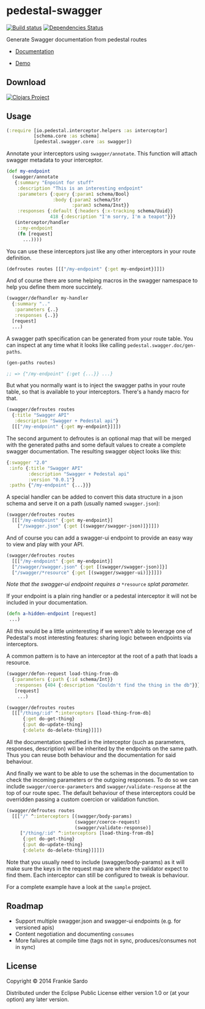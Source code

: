# pedestal-swagger

[![Build status](https://circleci.com/gh/frankiesardo/pedestal-swagger.svg?style=shield)](https://circleci.com/gh/frankiesardo/pedestal-swagger) [![Dependencies Status](http://jarkeeper.com/frankiesardo/pedestal-swagger/status.png)](http://jarkeeper.com/frankiesardo/pedestal-swagger)

Generate Swagger documentation from pedestal routes

- [Documentation](http://frankiesardo.github.io/pedestal-swagger/)

- [Demo](https://pedestal-swagger.herokuapp.com)

## Download

[![Clojars Project](http://clojars.org/frankiesardo/pedestal-swagger/latest-version.svg)](http://clojars.org/frankiesardo/pedestal-swagger)

## Usage

```clj
(:require [io.pedestal.interceptor.helpers :as interceptor]
          [schema.core :as schema]
          [pedestal.swagger.core :as swagger])
```

Annotate your interceptors using `swagger/annotate`. This function will attach swagger metadata to your interceptor.

```clj
(def my-endpoint
  (swagger/annotate
   {:summary "Enpoint for stuff"
    :description "This is an interesting endpoint"
    :parameters {:query {:param1 schema/Bool}
                 :body {:param2 schema/Str
                        :param3 schema/Inst}}
    :responses {:default {:headers {:x-tracking schema/Uuid}}
                418 {:description "I'm sorry, I'm a teapot"}}}
   (interceptor/handler
    ::my-endpoint
    (fn [request]
      ...))))
```

You can use these interceptors just like any other interceptors in your route definition.

```clj
(defroutes routes [[["/my-endpoint" {:get my-endpoint}]]])
```

And of course there are some helping macros in the swagger namespace to help you define them more succintely.

```clj
(swagger/defhandler my-handler
  {:summary ".."
   :parameters {..}
   :responses {..}}
  [request]
  ...)
```

A swagger path specification can be generated from your route table. You can inspect at any time what it looks like calling `pedestal.swagger.doc/gen-paths`.

```clj
(gen-paths routes)

;; => {"/my-endpoint" {:get {...}} ...}
```

But what you normally want is to inject the swagger paths in your route table, so that is available to your interceptors. There's a handy macro for that.

```clj
(swagger/defroutes routes
  {:title "Swagger API"
   :description "Swagger + Pedestal api"}
  [[["/my-endpoint" {:get my-endpoint}]]])
```

The second argument to defroutes is an optional map that will be merged with the generated paths and some default values to create a complete swagger documentation. The resulting swagger object looks like this:

```clj
{:swagger "2.0"
 :info {:title "Swagger API"
        :description "Swagger + Pedestal api"
        :version "0.0.1"}
 :paths {"/my-endpoint" {...}}}
```

A special handler can be added to convert this data structure in a json schema and serve it on a path (usually named `swagger.json`):

```clj
(swagger/defroutes routes
  [[["/my-endpoint" {:get my-endpoint}]
    ["/swagger.json" {:get [(swagger/swagger-json)]}]]])
```

And of course you can add a swagger-ui endpoint to provide an easy way to view and play with your API.

```clj
(swagger/defroutes routes
  [[["/my-endpoint" {:get my-endpoint}]
  ["/swagger/swagger.json" {:get [(swagger/swagger-json)]}]
  ["/swagger/*resource" {:get [(swagger/swagger-ui)]}]]])
```

_Note that the swagger-ui endpoint requires a_ `*resource` _splat parameter._

If your endpoint is a plain ring handler or a pedestal interceptor it will not be included in your documentation.

```clj
(defn a-hidden-endpoint [request]
 ...)
```

All this would be a little uninteresting if we weren't able to leverage one of Pedestal's most interesting features: sharing logic between endpoints via interceptors.

A common pattern is to have an interceptor at the root of a path that loads a resource.

```clj
(swagger/defon-request load-thing-from-db
  {:parameters {:path {:id schema/Int}}
   :responses {404 {:description "Couldn't find the thing in the db"}}}
   [request]
    ...)

(swagger/defroutes routes
  [[["/thing/:id" ^:interceptors [load-thing-from-db]
      {:get do-get-thing}
      {:put do-update-thing}
      {:delete do-delete-thing}]]])
```
All the documentation specified in the interceptor (such as parameters, responses, description) will be inherited by the endpoints on the same path. Thus you can reuse both behaviour and the documentation for said behaviour.

And finally we want to be able to use the schemas in the documentation to check the incoming parameters or the outgoing responses. To do so we can include `swagger/coerce-parameters` and `swagger/validate-response` at the top of our route spec. The default behaviour of these interceptors could be overridden passing a custom coercion or validation function.

```clj
(swagger/defroutes routes
  [[["/" ^:interceptors [(swagger/body-params)
                         (swagger/coerce-request)
                         (swagger/validate-response)]
     ["/thing/:id" ^:interceptors [load-thing-from-db]
      {:get do-get-thing}
      {:put do-update-thing}
      {:delete do-delete-thing}]]]])
```

Note that you usually need to include (swagger/body-params) as it will make sure the keys in the request map are where the validator expect to find them. Each interceptor can still be configured to tweak is behaviour.

For a complete example have a look at the `sample` project.


## Roadmap

- Support multiple swagger.json and swagger-ui endpoints (e.g. for versioned apis)
- Content negotiation and documenting `consumes`
- More failures at compile time (tags not in sync, produces/consumes not in sync)

## License

Copyright © 2014 Frankie Sardo

Distributed under the Eclipse Public License either version 1.0 or (at
your option) any later version.
